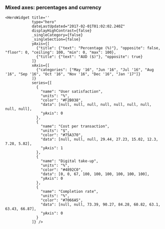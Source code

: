 ### Mixed axes: percentages and currency

    <HeroWidget title=''
                type="hero"
                dateLastUpdated="2017-02-01T01:02:02.240Z"
                displayHighContrast={false}
                _singleCategory={false}
                _singleSection={false}
                yAxis={[
                  {"title": {"text": "Percentage (%)"}, "opposite": false, "floor": 0, "ceiling": 100, "min": 0, "max": 100}, 
                  {"title": {"text": "AUD ($)"}, "opposite": true}
                ]}
                xAxis={[
                  {"categories": ["May '16", "Jun '16", "Jul '16", "Aug '16", "Sep '16", "Oct '16", "Nov '16", "Dec '16", "Jan '17"]}
                ]}
                series={[
                  {
                    "name": "User satisfaction",
                    "units": "%",
                    "color": "#F2B038",
                    "data": [null, null, null, null, null, null, null, null, null],
                    "yAxis": 0
                  }, 
                  {
                    "name": "Cost per transaction",
                    "units": "$",
                    "color": "#75A370",
                    "data": [null, null, null, 29.44, 27.23, 15.02, 12.3, 7.28, 5.82],
                    "yAxis": 1
                  }, 
                  {
                    "name": "Digital take-up",
                    "units": "%",
                    "color": "#4892C0",
                    "data": [0, 0, 67, 100, 100, 100, 100, 100, 100],
                    "yAxis": 0
                  }, 
                  {
                    "name": "Completion rate",
                    "units": "%",
                    "color": "#7066A5",
                    "data": [null, null, 73.39, 90.27, 84.28, 60.82, 63.1, 63.43, 66.87],
                    "yAxis": 0
                  }
                ]} />
